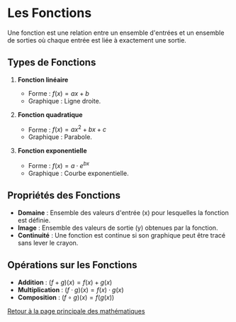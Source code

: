 # Les Fonctions

Une fonction est une relation entre un ensemble d'entrées et un ensemble de sorties où chaque entrée est liée à exactement une sortie.

## Types de Fonctions

1. **Fonction linéaire**
   - Forme : $f(x)=ax+b$
   - Graphique : Ligne droite.

2. **Fonction quadratique**
   - Forme : $f(x)=ax^2+bx+c$
   - Graphique : Parabole.

3. **Fonction exponentielle**
   - Forme : $f(x)=a\cdot e^{bx}$
   - Graphique : Courbe exponentielle.

## Propriétés des Fonctions

- **Domaine** : Ensemble des valeurs d'entrée (x) pour lesquelles la fonction est définie.
- **Image** : Ensemble des valeurs de sortie (y) obtenues par la fonction.
- **Continuité** : Une fonction est continue si son graphique peut être tracé sans lever le crayon.

## Opérations sur les Fonctions

- **Addition** : $(f+g)(x)=f(x)+g(x)$
- **Multiplication** : $(f\cdot g)(x)=f(x)\cdot g(x)$
- **Composition** : $(f\circ g)(x)=f(g(x))$

[Retour à la page principale des mathématiques](maths.md)
